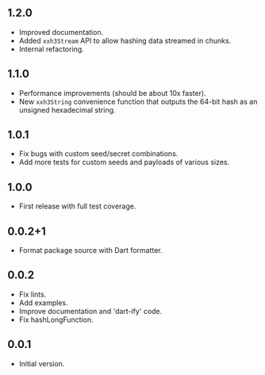 ## 1.2.0

- Improved documentation.
- Added `xxh3Stream` API to allow hashing data streamed in chunks.
- Internal refactoring.

## 1.1.0

- Performance improvements (should be about 10x faster).
- New `xxh3String` convenience function that outputs the 64-bit hash as an
  unsigned hexadecimal string.

## 1.0.1

- Fix bugs with custom seed/secret combinations.
- Add more tests for custom seeds and payloads of various sizes.

## 1.0.0

- First release with full test coverage.

## 0.0.2+1

- Format package source with Dart formatter.

## 0.0.2

- Fix lints.
- Add examples.
- Improve documentation and 'dart-ify' code.
- Fix hashLongFunction.

## 0.0.1

- Initial version.
